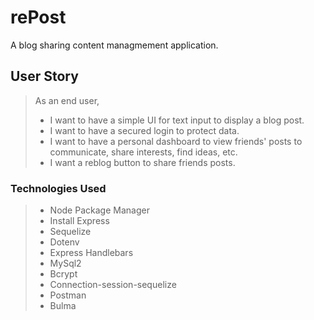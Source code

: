 # rePost

A blog sharing content managmement application.

## User Story

>As an end user,
>
>* I want to have a simple UI for text input to display a blog post.
>* I want to have a secured login to protect data.
>* I want to have a personal dashboard to view friends' posts to communicate, share interests, find ideas, etc.
>* I want a reblog button to share friends posts.

### Technologies Used
>
>* Node Package Manager
>* Install Express
>* Sequelize
>* Dotenv
>* Express Handlebars
>* MySql2
>* Bcrypt
>* Connection-session-sequelize
>* Postman
>* Bulma
